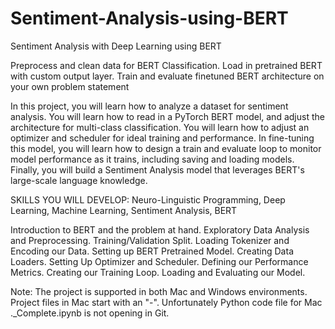 # Sentiment-Analysis-using-BERT
Sentiment Analysis with Deep Learning using BERT

Preprocess and clean data for BERT Classification.
Load in pretrained BERT with custom output layer.
Train and evaluate finetuned BERT architecture on your own problem statement

In this project, you will learn how to analyze
a dataset for sentiment analysis. You will 
learn how to read in a PyTorch BERT model, and
adjust the architecture for multi-class 
classification. You will learn how to adjust 
an optimizer and scheduler for ideal training 
and performance. In fine-tuning this model, you 
will learn how to design a train and evaluate 
loop to monitor model performance as it trains, 
including saving and loading models. Finally, 
you will build a Sentiment Analysis model that
leverages BERT's large-scale language knowledge.

SKILLS YOU WILL DEVELOP:
Neuro-Linguistic Programming,
Deep Learning,
Machine Learning,
Sentiment Analysis,
BERT

Introduction to BERT and the problem at hand.
Exploratory Data Analysis and Preprocessing.
Training/Validation Split.
Loading Tokenizer and Encoding our Data.
Setting up BERT Pretrained Model.
Creating Data Loaders.
Setting Up Optimizer and Scheduler.
Defining our Performance Metrics.
Creating our Training Loop.
Loading and Evaluating our Model.

Note: The project is supported in both Mac and
Windows environments. Project files in Mac 
start with an "-". Unfortunately Python code 
file for Mac ._Complete.ipynb is not opening 
in Git.

